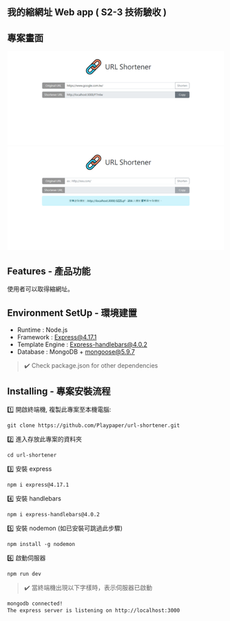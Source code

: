 ## 我的縮網址 Web app ( S2-3 技術驗收 )

## 專案畫面

![This is an image](https://github.com/Playpaper/url-shortener/blob/main/public/images/home.png)
![This is an image](https://github.com/Playpaper/url-shortener/blob/main/public/images/notFound.png)

## Features - 產品功能
使用者可以取得縮網址。

## Environment SetUp - 環境建置
- Runtime : Node.js
- Framework : Express@4.17.1
- Template Engine : Express-handlebars@4.0.2
- Database : MongoDB + mongoose@5.9.7
> :heavy_check_mark: Check package.json for other dependencies

## Installing - 專案安裝流程
:one: 開啟終端機, 複製此專案至本機電腦:
```
git clone https://github.com/Playpaper/url-shortener.git
```
:two: 進入存放此專案的資料夾
```
cd url-shortener
```
:three: 安裝 express
```
npm i express@4.17.1
```
:four: 安裝 handlebars
```
npm i express-handlebars@4.0.2
```
:five: 安裝 nodemon (如已安裝可跳過此步驟)
```
npm install -g nodemon
```
:six: 啟動伺服器
```
npm run dev
```
> :heavy_check_mark: 當終端機出現以下字樣時，表示伺服器已啟動
```
mongodb connected!
The express server is listening on http://localhost:3000
```
